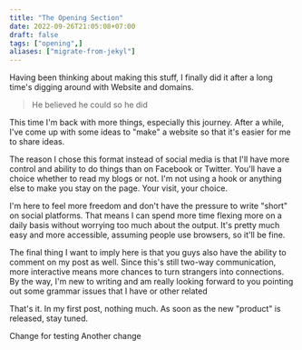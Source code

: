 ```yaml
---
title: "The Opening Section"
date: 2022-09-26T21:05:08+07:00
draft: false
tags: ["opening",]
aliases: ["migrate-from-jekyl"]
---
```


Having been thinking about making this stuff, I finally did it after a long time's digging around with Website and domains.
<!--more-->

> He believed he could so he did

This time I'm back with more things, especially this journey. After a while, I've come up with some ideas to "make" a website so that it's easier for me to share ideas. 

The reason I chose this format instead of social media is that I'll have more control and ability to do things than on Facebook or Twitter. You'll have a choice whether to read my blogs or not. I'm not using a hook or anything else to make you stay on the page. Your visit, your choice. 

I'm here to feel more freedom and don't have the pressure to write "short" on social platforms. That means I can spend more time flexing more on a daily basis without worrying too much about the output. It's pretty much easy and more accessible, assuming people use browsers, so it'll be fine.

The final thing I want to imply here is that you guys also have the ability to comment on my post as well. Since this's still two-way communication, more interactive means more chances to turn strangers into connections. By the way, I'm new to writing and am really looking forward to you pointing out some grammar issues that I have or other related

That's it. In my first post, nothing much. As soon as the new "product" is released, stay tuned.

Change for testing
Another change



 